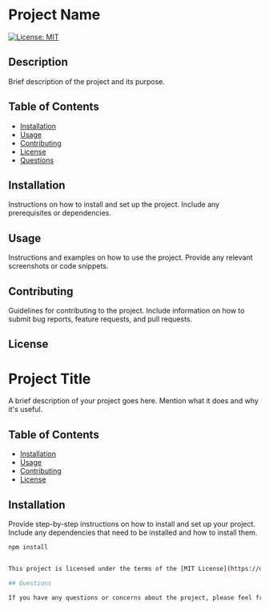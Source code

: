 # Project Name

[![License: MIT](https://img.shields.io/badge/License-MIT-yellow.svg)](https://opensource.org/licenses/MIT)

## Description

Brief description of the project and its purpose.

## Table of Contents

- [Installation](#installation)
- [Usage](#usage)
- [Contributing](#contributing)
- [License](#license)
- [Questions](#questions)

## Installation

Instructions on how to install and set up the project. Include any prerequisites or dependencies.


## Usage

Instructions and examples on how to use the project. Provide any relevant screenshots or code snippets.

## Contributing

Guidelines for contributing to the project. Include information on how to submit bug reports, feature requests, and pull requests.

## License



# Project Title

A brief description of your project goes here. Mention what it does and why it's useful.

## Table of Contents

- [Installation](#installation)
- [Usage](#usage)
- [Contributing](#contributing)
- [License](#license)

## Installation

Provide step-by-step instructions on how to install and set up your project. Include any dependencies that need to be installed and how to install them.

```bash
npm install


This project is licensed under the terms of the [MIT License](https://opensource.org/licenses/MIT)..

## Questions

If you have any questions or concerns about the project, please feel free to contact [Author Name](mailto:email@example.com).
